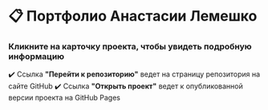 # 📋 Портфолио Анастасии Лемешко

### Кликните на карточку проекта, чтобы увидеть подробную информацию

✔️ Ссылка **"Перейти к репозиторию"** ведет на страницу репозитория на сайте GitHub
✔️ Ссылка **"Открыть проект"** ведет к опубликованной версии проекта на GitHub Pages
